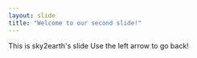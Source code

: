 ```yaml
---
layout: slide
title: "Welcome to our second slide!"
---
```

This is sky2earth's slide
Use the left arrow to go back!